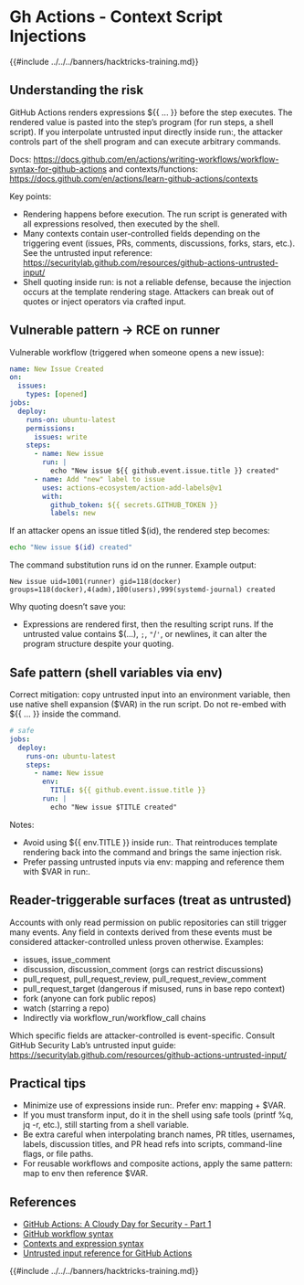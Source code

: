 # Gh Actions - Context Script Injections

{{#include ../../../banners/hacktricks-training.md}}

## Understanding the risk

GitHub Actions renders expressions ${{ ... }} before the step executes. The rendered value is pasted into the step’s program (for run steps, a shell script). If you interpolate untrusted input directly inside run:, the attacker controls part of the shell program and can execute arbitrary commands.

Docs: https://docs.github.com/en/actions/writing-workflows/workflow-syntax-for-github-actions and contexts/functions: https://docs.github.com/en/actions/learn-github-actions/contexts

Key points:
- Rendering happens before execution. The run script is generated with all expressions resolved, then executed by the shell.
- Many contexts contain user-controlled fields depending on the triggering event (issues, PRs, comments, discussions, forks, stars, etc.). See the untrusted input reference: https://securitylab.github.com/resources/github-actions-untrusted-input/
- Shell quoting inside run: is not a reliable defense, because the injection occurs at the template rendering stage. Attackers can break out of quotes or inject operators via crafted input.

## Vulnerable pattern → RCE on runner

Vulnerable workflow (triggered when someone opens a new issue):

```yaml
name: New Issue Created
on:
  issues:
    types: [opened]
jobs:
  deploy:
    runs-on: ubuntu-latest
    permissions:
      issues: write
    steps:
      - name: New issue
        run: |
          echo "New issue ${{ github.event.issue.title }} created"
      - name: Add "new" label to issue
        uses: actions-ecosystem/action-add-labels@v1
        with:
          github_token: ${{ secrets.GITHUB_TOKEN }}
          labels: new
```

If an attacker opens an issue titled $(id), the rendered step becomes:

```sh
echo "New issue $(id) created"
```

The command substitution runs id on the runner. Example output:

```
New issue uid=1001(runner) gid=118(docker) groups=118(docker),4(adm),100(users),999(systemd-journal) created
```

Why quoting doesn’t save you:
- Expressions are rendered first, then the resulting script runs. If the untrusted value contains $(...), `;`, `"`/`'`, or newlines, it can alter the program structure despite your quoting.

## Safe pattern (shell variables via env)

Correct mitigation: copy untrusted input into an environment variable, then use native shell expansion ($VAR) in the run script. Do not re-embed with ${{ ... }} inside the command.

```yaml
# safe
jobs:
  deploy:
    runs-on: ubuntu-latest
    steps:
      - name: New issue
        env:
          TITLE: ${{ github.event.issue.title }}
        run: |
          echo "New issue $TITLE created"
```

Notes:
- Avoid using ${{ env.TITLE }} inside run:. That reintroduces template rendering back into the command and brings the same injection risk.
- Prefer passing untrusted inputs via env: mapping and reference them with $VAR in run:.

## Reader-triggerable surfaces (treat as untrusted)

Accounts with only read permission on public repositories can still trigger many events. Any field in contexts derived from these events must be considered attacker-controlled unless proven otherwise. Examples:
- issues, issue_comment
- discussion, discussion_comment (orgs can restrict discussions)
- pull_request, pull_request_review, pull_request_review_comment
- pull_request_target (dangerous if misused, runs in base repo context)
- fork (anyone can fork public repos)
- watch (starring a repo)
- Indirectly via workflow_run/workflow_call chains

Which specific fields are attacker-controlled is event-specific. Consult GitHub Security Lab’s untrusted input guide: https://securitylab.github.com/resources/github-actions-untrusted-input/

## Practical tips

- Minimize use of expressions inside run:. Prefer env: mapping + $VAR.
- If you must transform input, do it in the shell using safe tools (printf %q, jq -r, etc.), still starting from a shell variable.
- Be extra careful when interpolating branch names, PR titles, usernames, labels, discussion titles, and PR head refs into scripts, command-line flags, or file paths.
- For reusable workflows and composite actions, apply the same pattern: map to env then reference $VAR.

## References

- [GitHub Actions: A Cloudy Day for Security - Part 1](https://binarysecurity.no/posts/2025/08/securing-gh-actions-part1)
- [GitHub workflow syntax](https://docs.github.com/en/actions/writing-workflows/workflow-syntax-for-github-actions)
- [Contexts and expression syntax](https://docs.github.com/en/actions/learn-github-actions/contexts)
- [Untrusted input reference for GitHub Actions](https://securitylab.github.com/resources/github-actions-untrusted-input/)

{{#include ../../../banners/hacktricks-training.md}}